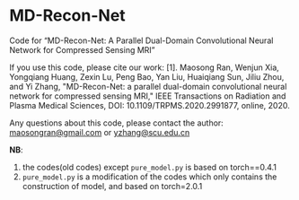 # MD-Recon-Net
Code for “MD-Recon-Net: A Parallel Dual-Domain Convolutional Neural Network for Compressed Sensing MRI”

If you use this code, please cite our work: [1].	Maosong Ran, Wenjun Xia, Yongqiang Huang, Zexin Lu, Peng Bao, Yan Liu, Huaiqiang Sun, Jiliu Zhou, and Yi Zhang, "MD-Recon-Net: a parallel dual-domain convolutional neural network for compressed sensing MRI," IEEE Transactions on Radiation and Plasma Medical Sciences, DOI: 10.1109/TRPMS.2020.2991877, online, 2020.

Any questions about this code, please contact the author: maosongran@gmail.com or yzhang@scu.edu.cn


**NB**: 
1. the codes(old codes) except `pure_model.py` is based on torch==0.4.1
2. `pure_model.py` is a modification of the codes which only contains the construction of model, and based on torch=2.0.1